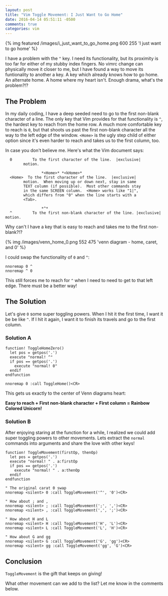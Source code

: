 ```yaml
---
layout: post
title: "Vim Toggle Movement: I Just Want to Go Home"
date: 2016-04-14 05:51:11 -0500
comments: true
categories: vim
---
```

{% img featured /images/i_just_want_to_go_home.png  600 255 'I just want to go home' %}

I have a problem with the `^` key. I need its functionality, but its proximity is
too far for either of my stubby index fingers. No vimrc change can physically move it
closer to me, but I have found a way to move its funtionality to another a key.
A key which already knows how to go home. An alternate home. A home where my
heart isn't. Enough drama, what's the problem?!?

<!-- more -->
## The Problem

In my daily coding, I have a deep seeded need to go to the first non-blank
character of a line. The only key that Vim provides for that functionality is `^`,
the hardest key to reach from the home row. A much more comfortable key to reach
is `0`, but that shoots us past the first non-blank character all the way to
the left edge of the window. `<Home>` is the ugly step child of either option
since it's even harder to reach and takes us to the first column, too.

In case you don't believe me. Here's what the Vim document says:

```text
  0			To the first character of the line.  |exclusive|
        motion.

                *<Home>* *<kHome>*
  <Home>  To the first character of the line.  |exclusive|
        motion.  When moving up or down next, stay in same
        TEXT column (if possible).  Most other commands stay
        in the same SCREEN column.  <Home> works like "1|",
        which differs from "0" when the line starts with a
        <Tab>.

                *^*
  ^			To the first non-blank character of the line. |exclusive| motion.
```

Why can't I have a key that is easy to reach and takes me to the first
non-blank?!?

{% img /images/venn_home_0.png  552 475 'venn diagram - home, caret, and 0' %}

I could swap the functionality of `0` and `^`:

```
nnoremap 0 ^
nnoremap ^ 0
```

This still forces me to reach for `^` when I need to need to get to that left
edge. There must be a better way!

## The Solution

Let's give `0` some super toggling powers. When I hit it the first time, I want it be
be like `^`. If I hit it again, I want it to finish its travels and go to the
first column.

### Solution A

```vim
function! ToggleHomeZero()
  let pos = getpos('.')
  execute "normal! ^"
  if pos == getpos('.')
    execute "normal! 0"
  endif
endfunction

nnoremap 0 :call ToggleHome()<CR>
```

This gets us exactly to the center of Venn diagrams heart:

**Easy to reach + First non-blank character + First column = Rainbow Colored Unicorn!**

### Solution B

After enjoying staring at the function for a while, I realized we could add
super toggling powers to other movements. Lets extract the `normal` commands
into arguments and share the love with other keys!

```vim
function! ToggleMovement(firstOp, thenOp)
  let pos = getpos('.')
  execute "normal! " . a:firstOp
  if pos == getpos('.')
    execute "normal! " . a:thenOp
  endif
endfunction

" The original carat 0 swap
nnoremap <silent> 0 :call ToggleMovement('^', '0')<CR>

" How about ; and ,
nnoremap <silent> ; :call ToggleMovement(';', ',')<CR>
nnoremap <silent> , :call ToggleMovement(',', ';')<CR>

" How about H and L
nnoremap <silent> H :call ToggleMovement('H', 'L')<CR>
nnoremap <silent> L :call ToggleMovement('L', 'H')<CR>

" How about G and gg
nnoremap <silent> G :call ToggleMovement('G', 'gg')<CR>
nnoremap <silent> gg :call ToggleMovement('gg', 'G')<CR>
```

## Conclusion

`ToggleMovement` is the gift that keeps on giving!

What other movement can we add to the list?
Let me know in the comments below.
